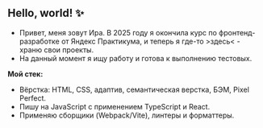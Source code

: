 ## Hello, world! ✨

- Привет, меня зовут Ира. В 2025 году я окончила курс по фронтенд-разработке от Яндекс Практикума, и теперь я где-то >здесь< - храню свои проекты.
- На данный момент я ищу работу и готова к выполнению тестовых.

**Мой стек:**
- Вёрстка: HTML, CSS, адаптив, семантическая верстка, БЭМ, Pixel Perfect.
- Пишу на JavaScript с применением TypeScript и React.
- Применяю сборщики (Webpack/Vite), линтеры и форматтеры. 
<!--
**IrinaZhal/IrinaZhal** is a ✨ _special_ ✨ repository because its `README.md` (this file) appears on your GitHub profile.

Here are some ideas to get you started:

- 🔭 I’m currently working on ...
- 🌱 I’m currently learning ...
- 👯 I’m looking to collaborate on ...
- 🤔 I’m looking for help with ...
- 💬 Ask me about ...
- 📫 How to reach me: ...
- 😄 Pronouns: ...
- ⚡ Fun fact: ...
-->
